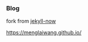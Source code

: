 ### Blog
fork from [jekyll-now](https://github.com/barryclark/jekyll-now)

https://menglaiwang.github.io/

